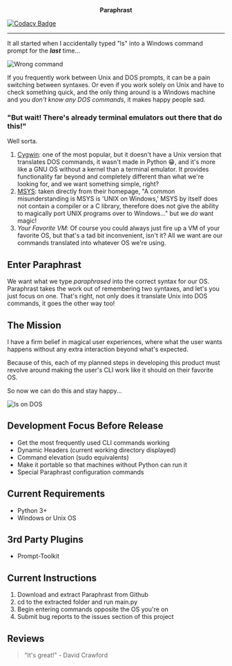 <p align="center">
<b>Paraphrast</b>
</p>

[![Codacy Badge](https://api.codacy.com/project/badge/Grade/0a57fc8d35f74e6e9611b57a808b7556)](https://www.codacy.com?utm_source=github.com&amp;utm_medium=referral&amp;utm_content=DaveAldon/Paraphrast&amp;utm_campaign=Badge_Grade)


***

It all started when I accidentally typed "ls" into a Windows command prompt for the _**last**_ time...

![Wrong command](https://scontent.xx.fbcdn.net/v/t1.0-9/20294488_807229002782102_3555223817833664693_n.jpg?oh=5aafd12f3b0eca1a35afd0a4db1cea57&oe=5A085F8C "Failure!")

If you frequently work between Unix and DOS prompts, it can be a pain switching between syntaxes. Or even if you work solely on Unix and have to check something quick, and the only thing around is a Windows machine and you _don't know any DOS commands_, it makes happy people sad.

### "But wait! There's already terminal emulators out there that do this!"

Well sorta. 
1. [Cygwin](https://www.cygwin.com/): one of the most popular, but it doesn't have a Unix version that translates DOS commands, it wasn't made in Python :grin:, and it's more like a GNU OS without a kernel than a terminal emulator. It provides functionality far beyond and completely different than what we're looking for, and we want something simple, right?
2. [MSYS](http://www.mingw.org/wiki/MSYS): taken directly from their homepage, "A common misunderstanding is MSYS is 'UNIX on Windows,' MSYS by itself does not contain a compiler or a C library, therefore does not give the ability to magically port UNIX programs over to Windows..." but we _do_ want magic!
3. _Your Favorite VM_: Of course you could always just fire up a VM of your favorite OS, but that's a tad bit inconvenient, isn't it? All we want are our commands translated into whatever OS we're using.

## Enter Paraphrast
We want what we type _paraphrased_ into the correct syntax for our OS. Paraphrast takes the work out of remembering two syntaxes, and let's you just focus on one.
That's right, not only does it translate Unix into DOS commands, it goes the other way too!

## The Mission
I have a firm belief in magical user experiences, where what the user wants happens without any extra interaction beyond what's expected. 

Because of this, each of my planned steps in developing this product must revolve around making the user's CLI work like it should on their favorite OS.

So now we can do this and stay happy...

![ls on DOS](https://scontent.xx.fbcdn.net/v/t1.0-9/20294187_807244809447188_8117695787448058930_n.jpg?oh=8e8cb5ffc768b874e75a6e6a2b60ee34&oe=59FCDBB7 "Success!")

## Development Focus Before Release
- Get the most frequently used CLI commands working
- Dynamic Headers (current working directory displayed)
- Command elevation (sudo equivalents)
- Make it portable so that machines without Python can run it
- Special Paraphrast configuration commands

## Current Requirements
- Python 3+
- Windows or Unix OS

## 3rd Party Plugins
- Prompt-Toolkit

## Current Instructions
1. Download and extract Paraphrast from Github
2. cd to the extracted folder and run main.py
3. Begin entering commands opposite the OS you're on
4. Submit bug reports to the issues section of this project

## Reviews
> "It's great!" - David Crawford
